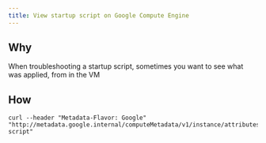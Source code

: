 ```yaml
---
title: View startup script on Google Compute Engine
---
```


## Why

When troubleshooting a startup script, sometimes you want to see what was applied, from in the VM

## How

```shell
curl --header "Metadata-Flavor: Google" "http://metadata.google.internal/computeMetadata/v1/instance/attributes/startup-script"
```